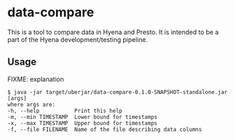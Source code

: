 # data-compare

This is a tool to compare data in Hyena and Presto. It is intended to be a part of the Hyena 
development/testing pipeline.

## Usage

FIXME: explanation

    $ java -jar target/uberjar/data-compare-0.1.0-SNAPSHOT-standalone.jar [args]
    where args are:
    -h, --help           Print this help
    -m, --min TIMESTAMP  Lower bound for timestamps
    -x, --max TIMESTAMP  Upper bound for timestamps
    -f, --file FILENAME  Name of the file describing data columns


